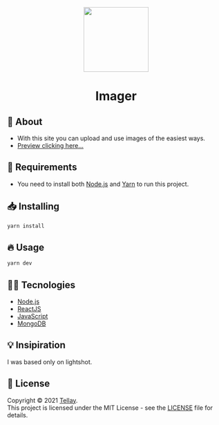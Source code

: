 <div align="center">
  <img src="https://i.imgur.com/YBKEwaO.png" width="150px" height="150px"></img>
</div>

<h1 align="center">Imager</h1>

## 📖 About

- With this site you can upload and use images of the easiest ways.
- [Preview clicking here...](https://i.imgur.com/8TR7Ei7.gif)

## 📁 Requirements

- You need to install both [Node.js](https://nodejs.org/en/download/) and [Yarn](https://yarnpkg.com/) to run this project.

## 📥 Installing

```sh
yarn install
```

## 🔥 Usage

```sh
yarn dev
```

## 👨‍💻 Tecnologies

- [Node.js](https://nodejs.org/en/)
- [ReactJS](https://reactjs.org)
- [JavaScript](https://developer.mozilla.org/pt-BR/docs/Web/JavaScript)
- [MongoDB](https://www.mongodb.com)

## 💡 Insipiration

I was based only on lightshot.

## 📝 License

Copyright © 2021 [Tellay](https://github.com/tellay).<br/>
This project is licensed under the MIT License - see the [LICENSE](LICENSE) file for details.
